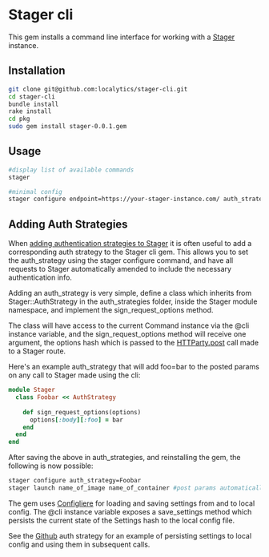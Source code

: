 # Stager cli

This gem installs a command line interface for working with a [Stager](https://github.com/localytics/stager-server) instance.

## Installation

```bash
git clone git@github.com:localytics/stager-cli.git
cd stager-cli
bundle install
rake install
cd pkg
sudo gem install stager-0.0.1.gem
```

## Usage

```bash
#display list of available commands
stager

#minimal config
stager configure endpoint=https://your-stager-instance.com/ auth_strategy=Basic #or Github, depends on Stager instance config
```

## Adding Auth Strategies

When [adding authentication strategies to Stager](https://github.com/localytics/stager-server/tree/master/request_handlers#authentication_strategy) it is often useful to add a corresponding auth strategy to the Stager cli gem. This allows you to set the auth_strategy using the stager configure command, and have all requests to Stager automatically amended to include the necessary authentication info.

Adding an auth_strategy is very simple, define a class which inherits from Stager::AuthStrategy in the auth_strategies folder, inside the Stager module namespace, and implement the sign_request_options method.

The class will have access to the current Command instance via the @cli instance variable, and the sign_request_options method will receive one argument, the options hash which is passed to the [HTTParty.post](http://www.ruby-doc.org/gems/docs/h/httparty2-0.7.10/HTTParty/ClassMethods.html#method-i-post) call made to a Stager route.

Here's an example auth_strategy that will add foo=bar to the posted params on any call to Stager made using the cli:

```ruby
module Stager
  class Foobar << AuthStrategy
  
    def sign_request_options(options)
      options[:body][:foo] = bar
    end
  end
end
```

After saving the above in auth_strategies, and reinstalling the gem, the following is now possible:

```bash
stager configure auth_strategy=Foobar
stager launch name_of_image name_of_container #post params automatically include foo=bar
```

The gem uses [Configliere](https://github.com/infochimps-labs/configliere) for loading and saving settings from and to local config. The @cli instance variable exposes a save_settings method which persists the current state of the Settings hash to the local config file.

See the [Github](lib/auth_strategies/github.rb) auth strategy for an example of persisting settings to local config and using them in subsequent calls.
